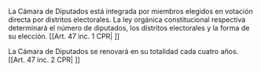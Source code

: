 La Cámara de Diputados está integrada por miembros elegidos en votación directa por distritos electorales. La ley orgánica constitucional respectiva determinará el número de diputados, los distritos electorales y la forma de su elección. [[Art. 47 inc. 1 CPR| ]]

La Cámara de Diputados se renovará en su totalidad cada cuatro años. [[Art. 47 inc. 2 CPR| ]]